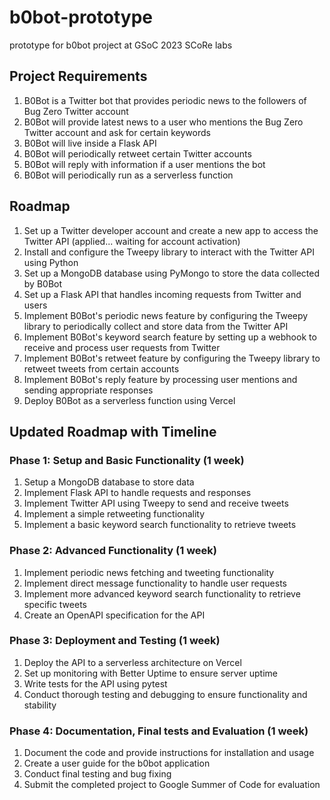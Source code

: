 # b0bot-prototype
prototype for b0bot project at GSoC 2023 SCoRe labs

## Project Requirements
1. B0Bot is a Twitter bot that provides periodic news to the followers of Bug Zero Twitter account
2. B0Bot will provide latest news to a user who mentions the Bug Zero Twitter account and ask for certain keywords
3. B0Bot will live inside a Flask API
4. B0Bot will periodically retweet certain Twitter accounts
5. B0Bot will reply with information if a user mentions the bot
6. B0Bot will periodically run as a serverless function


## Roadmap
1. Set up a Twitter developer account and create a new app to access the Twitter API (applied... waiting for account activation)
2. Install and configure the Tweepy library to interact with the Twitter API using Python
3. Set up a MongoDB database using PyMongo to store the data collected by B0Bot
4. Set up a Flask API that handles incoming requests from Twitter and users
5. Implement B0Bot's periodic news feature by configuring the Tweepy library to periodically collect and store data from the Twitter API
6. Implement B0Bot's keyword search feature by setting up a webhook to receive and process user requests from Twitter
7. Implement B0Bot's retweet feature by configuring the Tweepy library to retweet tweets from certain accounts
8. Implement B0Bot's reply feature by processing user mentions and sending appropriate responses
9. Deploy B0Bot as a serverless function using Vercel

## Updated Roadmap with Timeline

### Phase 1: Setup and Basic Functionality (1 week)
1. Setup a MongoDB database to store data
2. Implement Flask API to handle requests and responses
3. Implement Twitter API using Tweepy to send and receive tweets
4. Implement a simple retweeting functionality
5. Implement a basic keyword search functionality to retrieve tweets

### Phase 2: Advanced Functionality (1 week)
1. Implement periodic news fetching and tweeting functionality
2. Implement direct message functionality to handle user requests
3. Implement more advanced keyword search functionality to retrieve specific tweets
4. Create an OpenAPI specification for the API

### Phase 3: Deployment and Testing (1 week)
1. Deploy the API to a serverless architecture on Vercel
2. Set up monitoring with Better Uptime to ensure server uptime
3. Write tests for the API using pytest
4. Conduct thorough testing and debugging to ensure functionality and stability

### Phase 4: Documentation, Final tests and Evaluation (1 week)
1. Document the code and provide instructions for installation and usage
2. Create a user guide for the b0bot application
3. Conduct final testing and bug fixing
4. Submit the completed project to Google Summer of Code for evaluation